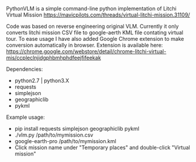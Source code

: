 PythonVLM is a simple command-line python implementation of Litchi Virtual Mission https://mavicpilots.com/threads/virtual-litchi-mission.31109/

Code was based on reverse engineering original VLM. Currently it only converts litchi mission CSV file to google-aerth KML file contating virtual tour. To ease usage I have also added Google Chrome extension to make conversion automatically in browser. Extension is available here: https://chrome.google.com/webstore/detail/chrome-litchi-virtual-mis/ccpleclnjidgphbmhphdfeejfifeekak

Dependencies:
 - python2.7 | python3.X
 - requests
 - simplejson
 - geographiclib
 - pykml

Example usage:
 - pip install requests simplejson geographiclib pykml
 - ./vlm.py /path/to/mymission.csv
 - google-earth-pro /path/to/mymission.kml
 - Click mission name under "Temporary places" and double-click "Virtual mission"

